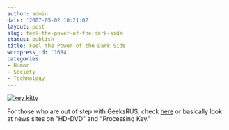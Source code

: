 ```yaml
---
author: admin
date: '2007-05-02 10:21:02'
layout: post
slug: feel-the-power-of-the-dark-side
status: publish
title: Feel the Power of the Dark Side
wordpress_id: '1684'
categories:
- Humor
- Society
- Technology
---
```


[![key
kitty](http://farm1.static.flickr.com/198/481568034_e729958a6b_o.jpg)](http://www.flickr.com/photos/albill/481568034/ "Photo Sharing")

For those who are out of step with GeeksRUS, check
[here](http://uscpwned.blogspot.com/2007/02/holy-grail-located-hd-dvd-and-blu-ray.html)
or basically look at news sites on "HD-DVD" and "Processing Key."
